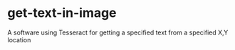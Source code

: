 # get-text-in-image
A software using Tesseract for getting a specified text from a specified X,Y location
